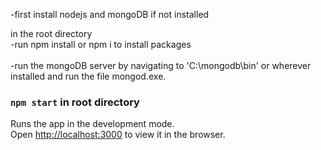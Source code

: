 -first install nodejs and mongoDB if not installed

in the root directory<br/>
-run npm install or npm i to install packages<br/><br/>
-run the mongoDB server by navigating to 'C:\mongodb\bin\' or wherever installed and run the file mongod.exe.
<br/>
### `npm start` in root directory

Runs the app in the development mode.<br />
Open [http://localhost:3000](http://localhost:3000) to view it in the browser.
